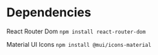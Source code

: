 # Dependencies

React Router Dom
`npm install react-router-dom`

Material UI Icons
`npm install @mui/icons-material`

